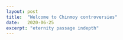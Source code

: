 ```yaml
---
layout: post
title:  "Welcome to Chinmoy controversies"
date:   2020-06-25
excerpt: "eternity passage indepth"
---
```

